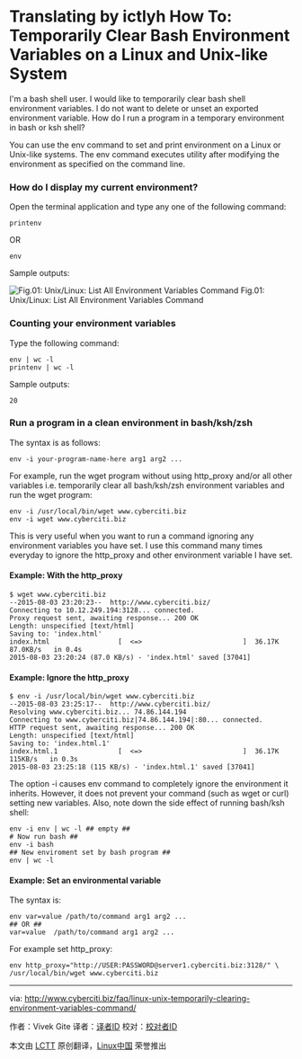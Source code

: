 Translating by ictlyh
How To: Temporarily Clear Bash Environment Variables on a Linux and Unix-like System
================================================================================
I'm a bash shell user. I would like to temporarily clear bash shell environment variables. I do not want to delete or unset an exported environment variable. How do I run a program in a temporary environment in bash or ksh shell?

You can use the env command to set and print environment on a Linux or Unix-like systems. The env command executes utility after modifying the environment as specified on the command line.

### How do I display my current environment? ###

Open the terminal application and type any one of the following command:

    printenv

OR

    env

Sample outputs:

![Fig.01: Unix/Linux: List All Environment Variables Command](http://s0.cyberciti.org/uploads/faq/2015/08/env-unix-linux-command-output.jpg)
Fig.01: Unix/Linux: List All Environment Variables Command

### Counting your environment variables ###

Type the following command:

    env | wc -l
    printenv | wc -l

Sample outputs:

    20

### Run a program in a clean environment in bash/ksh/zsh ###

The syntax is as follows:

    env -i your-program-name-here arg1 arg2 ...

For example, run the wget program without using http_proxy and/or all other variables i.e. temporarily clear all bash/ksh/zsh environment variables and run the wget program:

    env -i /usr/local/bin/wget www.cyberciti.biz
    env -i wget www.cyberciti.biz

This is very useful when you want to run a command ignoring any environment variables you have set. I use this command many times everyday to ignore the http_proxy and other environment variable I have set.

#### Example: With the http_proxy ####

    $ wget www.cyberciti.biz
    --2015-08-03 23:20:23--  http://www.cyberciti.biz/
    Connecting to 10.12.249.194:3128... connected.
    Proxy request sent, awaiting response... 200 OK
    Length: unspecified [text/html]
    Saving to: 'index.html'
    index.html                 [  <=>                         ]  36.17K  87.0KB/s   in 0.4s
    2015-08-03 23:20:24 (87.0 KB/s) - 'index.html' saved [37041]

#### Example: Ignore the http_proxy ####

    $ env -i /usr/local/bin/wget www.cyberciti.biz
    --2015-08-03 23:25:17--  http://www.cyberciti.biz/
    Resolving www.cyberciti.biz... 74.86.144.194
    Connecting to www.cyberciti.biz|74.86.144.194|:80... connected.
    HTTP request sent, awaiting response... 200 OK
    Length: unspecified [text/html]
    Saving to: 'index.html.1'
    index.html.1               [  <=>                         ]  36.17K   115KB/s   in 0.3s
    2015-08-03 23:25:18 (115 KB/s) - 'index.html.1' saved [37041]

The option -i causes env command to completely ignore the environment it inherits. However, it does not prevent your command (such as wget or curl) setting new variables. Also, note down the side effect of running bash/ksh shell:

    env -i env | wc -l ## empty ##
    # Now run bash ##
    env -i bash
    ## New enviroment set by bash program ##
    env | wc -l

#### Example: Set an environmental variable ####

The syntax is:

    env var=value /path/to/command arg1 arg2 ...
    ## OR ## 
    var=value  /path/to/command arg1 arg2 ...

For example set http_proxy:

    env http_proxy="http://USER:PASSWORD@server1.cyberciti.biz:3128/" \
    /usr/local/bin/wget www.cyberciti.biz

--------------------------------------------------------------------------------

via: http://www.cyberciti.biz/faq/linux-unix-temporarily-clearing-environment-variables-command/

作者：Vivek Gite
译者：[译者ID](https://github.com/译者ID)
校对：[校对者ID](https://github.com/校对者ID)

本文由 [LCTT](https://github.com/LCTT/TranslateProject) 原创翻译，[Linux中国](https://linux.cn/) 荣誉推出
